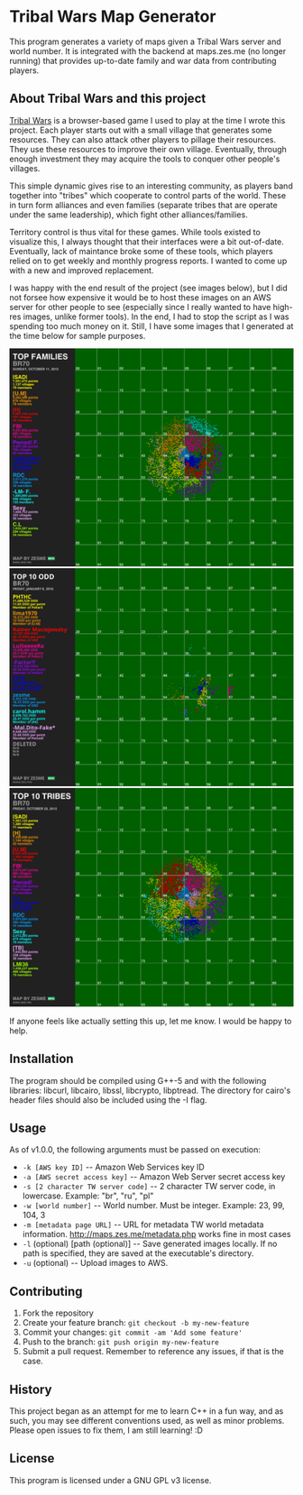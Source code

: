 # Tribal Wars Map Generator

This program generates a variety of maps given a Tribal Wars server and world number. It is integrated with the backend at maps.zes.me (no longer running) that provides up-to-date family and war data from contributing players.

## About Tribal Wars and this project
[Tribal Wars](https://www.tribalwars.net/en-dk/) is a browser-based game I used to play at the time I wrote this project.
Each player starts out with a small village that generates some resources. They can also attack
other players to pillage their resources. They use these resources to improve their own village.
Eventually, through enough investment they may acquire the tools to conquer other people's villages.

This simple dynamic gives rise to an interesting community, as players band together into "tribes" which
cooperate to control parts of the world. These in turn form alliances and even families (separate tribes that
are operate under the same leadership), which fight other alliances/families.

Territory control is thus vital for these games. While tools existed to visualize this, I always thought that
their interfaces were a bit out-of-date. Eventually, lack of maintance broke some of these tools, which
players relied on to get weekly and monthly progress reports. I wanted to come up with a new and improved replacement. 

I was happy with the
end result of the project (see images below), but I did not forsee how expensive it would be to host these
images on an AWS server for other people to see (especially since I really wanted to have high-res images, unlike
former tools).
In the end, I had to stop the script as I was spending too
much money on it. Still, I have some images that I generated at the time below for sample purposes.

![Families map](https://raw.githubusercontent.com/ltorroba/tw-map-generator/master/images/top_families_hr.png "Families map")
![Top players by ODD (Opponents defeated as a defender)](https://raw.githubusercontent.com/ltorroba/tw-map-generator/master/images/top_players_odd_hr.png "Top players by ODD (Opponents defeated as a defender)")
![Top tribes map](https://raw.githubusercontent.com/ltorroba/tw-map-generator/master/images/top_tribes_hr.png "Top tribes map")

If anyone feels like actually setting this up, let me know. I would be happy to help.

## Installation

The program should be compiled using G++-5 and with the following libraries: libcurl, libcairo, libssl, libcrypto, libptread. The directory for cairo's header files should also be included using the -I flag.

## Usage

As of v1.0.0, the following arguments must be passed on execution:

- `-k [AWS key ID]` -- Amazon Web Services key ID
- `-a [AWS secret access key]` -- Amazon Web Server secret access key
- `-s [2 character TW server code]` -- 2 character TW server code, in lowercase. Example: "br", "ru", "pl"
- `-w [world number]` -- World number. Must be integer. Example: 23, 99, 104, 3
- `-m [metadata page URL]` -- URL for metadata TW world metadata information. http://maps.zes.me/metadata.php works fine in most cases
- `-l` (optional) [path (optional)] -- Save generated images locally. If no path is specified, they are saved at the executable's directory.
- `-u` (optional) -- Upload images to AWS.

## Contributing

1. Fork the repository
2. Create your feature branch: `git checkout -b my-new-feature`
3. Commit your changes: `git commit -am 'Add some feature'`
4. Push to the branch: `git push origin my-new-feature`
5. Submit a pull request. Remember to reference any issues, if that is the case.

## History

This project began as an attempt for me to learn C++ in a fun way, and as such, you may see different conventions used, as well as minor problems. Please open issues to fix them, I am still learning! :D

## License

This program is licensed under a GNU GPL v3 license.
